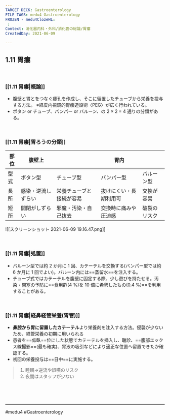 ```yaml
---
TARGET DECK: Gastroenterology
FILE TAGS: medu4 Gastroenterology
FROZEN - medu4ClozeHL:
 : 
Context: 消化器内科・外科/消化管の総論/胃瘻
CreatedDay: 2021-06-09

---
```


## 1.11 胃瘻

<br>

### [[1.11 胃瘻|概論]]
* 腹壁と胃とをつなぐ瘻孔を作成し、そこに留置したチューブから栄養を投与する方法。 ※経皮内視鏡的胃瘻造設術〈PEG〉が広く行われている。
* ボタン or チューブ、バンパー or バルーン、の 2 × 2 = 4 通りの分類がある。

<br>

### [[1.11 胃瘻|胃ろうの分類]]
|部位|腹壁上||胃内||
|---|---|---|---|---|
|型式|ボタン型|チューブ型|バンパー型|バルーン型|
|長所|感染・逆流しずらい|栄養チューブと接続が容易|抜けにくい・長期利用可|交換が容易|
|短所|開閉がしずらい|邪魔・汚染・自己抜去|交換時に痛みや圧迫感|破裂のリスク|
![[スクリーンショット 2021-06-09 19.16.47.png]]


<br>

### [[1.11 胃瘻|処置]]
* バルーン型では約 2 か月に 1 回、カテーテルを交換する(バンパー型では約 6 か月に 1 回でよい)。バルーン内には==蒸留水==を注入する。
* チューブ式ではカテーテルを腹壁に固定する際、少し遊びを持たせる。汚染・閉塞の予防に==食用酢(4 %)を 10 倍に希釈したもの(0.4 %)==を利用することがある。
<!--ID: 1624766943277-->


<br>

### [[1.11 胃瘻|経鼻経管栄養(胃管)]]
* **鼻腔から胃に留置したカテーテル**より栄養剤を注入する方法。侵襲が少ないため、経管栄養の初期に用いられる
* 患者を==仰臥==位にした状態でカテーテルを挿入し、聴診、==腹部エックス線撮影==(最も確実)、胃液の吸引などにより適正な位置へ留置できたか確認する。
* 初回の栄養投与は==日中==に実施する。
>1. 睡眠→逆流や誤嚥のリスク
>2. 夜間はスタッフが少ない
<!--ID: 1655021042848-->




<br><br><br>

---
#medu4 #Gastroenterology 
